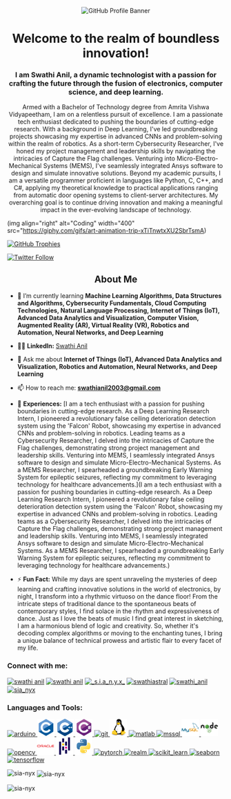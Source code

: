 <p align="center">
  <img width="800" src="https://www.gifcen.com/wp-content/uploads/2022/07/discord-banner-gif-7.gif" alt="GitHub Profile Banner">
</p>

<h1 align="center">Welcome to the realm of boundless innovation!</h1>

<h3 align="center">I am Swathi Anil, a dynamic technologist with a passion for crafting the future through the fusion of electronics, computer science, and deep learning.</h3>

<p align="center">
  Armed with a Bachelor of Technology degree from Amrita Vishwa Vidyapeetham, I am on a relentless pursuit of excellence. I am a passionate tech enthusiast dedicated to pushing the boundaries of cutting-edge research.
  With a background in Deep Learning, I've led groundbreaking projects showcasing my expertise in advanced CNNs and problem-solving within the realm of robotics. 
  As a short-term Cybersecurity Researcher, I've honed my project management and leadership skills by navigating the intricacies of Capture the Flag challenges.
  Venturing into Micro-Electro-Mechanical Systems (MEMS), I've seamlessly integrated Ansys software to design and simulate innovative solutions.
  Beyond my academic pursuits, I am a versatile programmer proficient in languages like Python, C, C++, and C#, applying my theoretical knowledge to practical applications ranging from automatic door opening systems to client-server architectures.
  My overarching goal is to continue driving innovation and making a meaningful impact in the ever-evolving landscape of technology.
</p>

(img align="right" alt="Coding" width="400" src="https://giphy.com/gifs/art-animation-trip-xTiTnwtxXU2SbrTsmA)

<p align="left">
  <a href="https://github.com/ryo-ma/github-profile-trophy"><img src="https://github-profile-trophy.vercel.app/?username=sia-nyx" alt="GitHub Trophies"></a>
</p>

<p align="left">
  <a href="https://twitter.com/swathi anil" target="blank"><img src="https://img.shields.io/twitter/follow/swathi anil?logo=twitter&style=for-the-badge" alt="Twitter Follow"></a>
</p>

<h2 align="center">About Me</h2>

- 🌱 I’m currently learning **Machine Learning Algorithms, Data Structures and Algorithms, Cybersecurity Fundamentals, Cloud Computing Technologies, Natural Language Processing, Internet of Things (IoT), Advanced Data Analytics and Visualization, Computer Vision, Augmented Reality (AR), Virtual Reality (VR), Robotics and Automation, Neural Networks, and Deep Learning**

- 👨‍💻 **LinkedIn:** [Swathi Anil](https://www.linkedin.com/in/swathi-anil-7830bb243?utm_source=share&utm_campaign=share_via&utm_content=profile&utm_medium=android_app)

- 💬 Ask me about **Internet of Things (IoT), Advanced Data Analytics and Visualization, Robotics and Automation, Neural Networks, and Deep Learning**

- 📫 How to reach me: **swathianil2003@gmail.com**

- 📄 **Experiences:** [I am a tech enthusiast with a passion for pushing boundaries in cutting-edge research. As a Deep Learning Research Intern, I pioneered a revolutionary false ceiling deterioration detection system using the 'Falcon' Robot, showcasing my expertise in advanced CNNs and problem-solving in robotics. Leading teams as a Cybersecurity Researcher, I delved into the intricacies of Capture the Flag challenges, demonstrating strong project management and leadership skills. Venturing into MEMS, I seamlessly integrated Ansys software to design and simulate Micro-Electro-Mechanical Systems. As a MEMS Researcher, I spearheaded a groundbreaking Early Warning System for epileptic seizures, reflecting my commitment to leveraging technology for healthcare advancements.](I am a tech enthusiast with a passion for pushing boundaries in cutting-edge research. As a Deep Learning Research Intern, I pioneered a revolutionary false ceiling deterioration detection system using the 'Falcon' Robot, showcasing my expertise in advanced CNNs and problem-solving in robotics. Leading teams as a Cybersecurity Researcher, I delved into the intricacies of Capture the Flag challenges, demonstrating strong project management and leadership skills. Venturing into MEMS, I seamlessly integrated Ansys software to design and simulate Micro-Electro-Mechanical Systems. As a MEMS Researcher, I spearheaded a groundbreaking Early Warning System for epileptic seizures, reflecting my commitment to leveraging technology for healthcare advancements.)

- ⚡ **Fun Fact:** While my days are spent unraveling the mysteries of deep learning and crafting innovative solutions in the world of electronics, by night, I transform into a rhythmic virtuoso on the dance floor! From the intricate steps of traditional dance to the spontaneous beats of contemporary styles, I find solace in the rhythm and expressiveness of dance. Just as I love the beats of music I find great interest in sketching, I am a harmonious blend of logic and creativity. So, whether it's decoding complex algorithms or moving to the enchanting tunes, I bring a unique balance of technical prowess and artistic flair to every facet of my life.

<h3 align="left">Connect with me:</h3>
<p align="left">
<a href="https://twitter.com/swathi anil" target="blank"><img align="center" src="https://raw.githubusercontent.com/rahuldkjain/github-profile-readme-generator/master/src/images/icons/Social/twitter.svg" alt="swathi anil" height="30" width="40" /></a>
<a href="https://linkedin.com/in/swathi anil" target="blank"><img align="center" src="https://raw.githubusercontent.com/rahuldkjain/github-profile-readme-generator/master/src/images/icons/Social/linked-in-alt.svg" alt="swathi anil" height="30" width="40" /></a>
<a href="https://instagram.com/_s.i.a_n.y.x_" target="blank"><img align="center" src="https://raw.githubusercontent.com/rahuldkjain/github-profile-readme-generator/master/src/images/icons/Social/instagram.svg" alt="_s.i.a_n.y.x_" height="30" width="40" /></a>
<a href="https://www.hackerrank.com/swathiastral" target="blank"><img align="center" src="https://raw.githubusercontent.com/rahuldkjain/github-profile-readme-generator/master/src/images/icons/Social/hackerrank.svg" alt="swathiastral" height="30" width="40" /></a>
<a href="https://codeforces.com/profile/swathi_anil" target="blank"><img align="center" src="https://raw.githubusercontent.com/rahuldkjain/github-profile-readme-generator/master/src/images/icons/Social/codeforces.svg" alt="swathi_anil" height="30" width="40" /></a>
<a href="https://discord.gg/sia_nyx" target="blank"><img align="center" src="https://raw.githubusercontent.com/rahuldkjain/github-profile-readme-generator/master/src/images/icons/Social/discord.svg" alt="sia_nyx" height="30" width="40" /></a>
</p>

<h3 align="left">Languages and Tools:</h3>
<p align="left"> <a href="https://www.arduino.cc/" target="_blank" rel="noreferrer"> <img src="https://cdn.worldvectorlogo.com/logos/arduino-1.svg" alt="arduino" width="40" height="40"/> </a> <a href="https://www.cprogramming.com/" target="_blank" rel="noreferrer"> <img src="https://raw.githubusercontent.com/devicons/devicon/master/icons/c/c-original.svg" alt="c" width="40" height="40"/> </a> <a href="https://www.w3schools.com/cpp/" target="_blank" rel="noreferrer"> <img src="https://raw.githubusercontent.com/devicons/devicon/master/icons/cplusplus/cplusplus-original.svg" alt="cplusplus" width="40" height="40"/> </a> <a href="https://www.w3schools.com/cs/" target="_blank" rel="noreferrer"> <img src="https://raw.githubusercontent.com/devicons/devicon/master/icons/csharp/csharp-original.svg" alt="csharp" width="40" height="40"/> </a> <a href="https://git-scm.com/" target="_blank" rel="noreferrer"> <img src="https://www.vectorlogo.zone/logos/git-scm/git-scm-icon.svg" alt="git" width="40" height="40"/> </a> <a href="https://www.linux.org/" target="_blank" rel="noreferrer"> <img src="https://raw.githubusercontent.com/devicons/devicon/master/icons/linux/linux-original.svg" alt="linux" width="40" height="40"/> </a> <a href="https://www.mathworks.com/" target="_blank" rel="noreferrer"> <img src="https://upload.wikimedia.org/wikipedia/commons/2/21/Matlab_Logo.png" alt="matlab" width="40" height="40"/> </a> <a href="https://www.microsoft.com/en-us/sql-server" target="_blank" rel="noreferrer"> <img src="https://www.svgrepo.com/show/303229/microsoft-sql-server-logo.svg" alt="mssql" width="40" height="40"/> </a> <a href="https://www.mysql.com/" target="_blank" rel="noreferrer"> <img src="https://raw.githubusercontent.com/devicons/devicon/master/icons/mysql/mysql-original-wordmark.svg" alt="mysql" width="40" height="40"/> </a> <a href="https://nodejs.org" target="_blank" rel="noreferrer"> <img src="https://raw.githubusercontent.com/devicons/devicon/master/icons/nodejs/nodejs-original-wordmark.svg" alt="nodejs" width="40" height="40"/> </a> <a href="https://opencv.org/" target="_blank" rel="noreferrer"> <img src="https://www.vectorlogo.zone/logos/opencv/opencv-icon.svg" alt="opencv" width="40" height="40"/> </a> <a href="https://www.oracle.com/" target="_blank" rel="noreferrer"> <img src="https://raw.githubusercontent.com/devicons/devicon/master/icons/oracle/oracle-original.svg" alt="oracle" width="40" height="40"/> </a> <a href="https://pandas.pydata.org/" target="_blank" rel="noreferrer"> <img src="https://raw.githubusercontent.com/devicons/devicon/2ae2a900d2f041da66e950e4d48052658d850630/icons/pandas/pandas-original.svg" alt="pandas" width="40" height="40"/> </a> <a href="https://www.python.org" target="_blank" rel="noreferrer"> <img src="https://raw.githubusercontent.com/devicons/devicon/master/icons/python/python-original.svg" alt="python" width="40" height="40"/> </a> <a href="https://pytorch.org/" target="_blank" rel="noreferrer"> <img src="https://www.vectorlogo.zone/logos/pytorch/pytorch-icon.svg" alt="pytorch" width="40" height="40"/> </a> <a href="https://realm.io/" target="_blank" rel="noreferrer"> <img src="https://raw.githubusercontent.com/bestofjs/bestofjs-webui/8665e8c267a0215f3159df28b33c365198101df5/public/logos/realm.svg" alt="realm" width="40" height="40"/> </a> <a href="https://scikit-learn.org/" target="_blank" rel="noreferrer"> <img src="https://upload.wikimedia.org/wikipedia/commons/0/05/Scikit_learn_logo_small.svg" alt="scikit_learn" width="40" height="40"/> </a> <a href="https://seaborn.pydata.org/" target="_blank" rel="noreferrer"> <img src="https://seaborn.pydata.org/_images/logo-mark-lightbg.svg" alt="seaborn" width="40" height="40"/> </a> <a href="https://www.tensorflow.org" target="_blank" rel="noreferrer"> <img src="https://www.vectorlogo.zone/logos/tensorflow/tensorflow-icon.svg" alt="tensorflow" width="40" height="40"/> </a> </p>

<p><img align="left" src="https://github-readme-stats.vercel.app/api/top-langs?username=sia-nyx&show_icons=true&locale=en&layout=compact" alt="sia-nyx" /></p>

<p>&nbsp;<img align="center" src="https://github-readme-stats.vercel.app/api?username=sia-nyx&show_icons=true&locale=en" alt="sia-nyx" /></p>

<p><img align="center" src="https://github-readme-streak-stats.herokuapp.com/?user=sia-nyx&" alt="sia-nyx" /></p>
